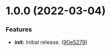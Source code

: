 # 1.0.0 (2022-03-04)


### Features

* **init:** Initial release. ([90e5279](https://github.com/aaronmussig/chiton/commit/90e527913f6d79aeff8ae3aae33cea8fd7da600a))

